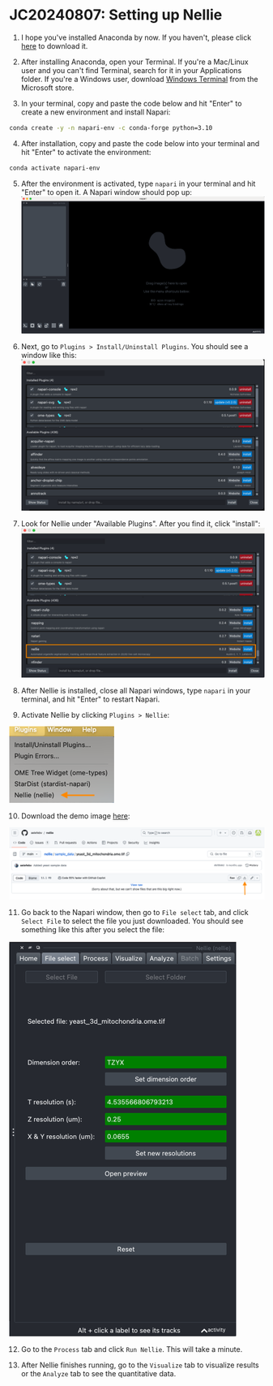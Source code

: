 # JC20240807: Setting up Nellie

1. I hope you've installed Anaconda by now. If you haven't, please click [here](https://www.anaconda.com/download/success) to download it.

2. After installing Anaconda, open your Terminal. If you're a Mac/Linux user and you can't find Terminal, search for it in your Applications folder. If you're a Windows user, download [Windows Terminal](https://apps.microsoft.com/detail/9n0dx20hk701?hl=en-us&gl=US) from the Microsoft store. 

3. In your terminal, copy and paste the code below and hit "Enter" to create a new environment and install Napari:
```bash
conda create -y -n napari-env -c conda-forge python=3.10
```

4. After installation, copy and paste the code below into your terminal and hit "Enter" to activate the environment:
```bash
conda activate napari-env
```
5. After the environment is activated, type `napari` in your terminal and hit "Enter" to open it. A Napari window should pop up:
![MyImage](ReadMeImages/image1.png)

6. Next, go to `Plugins > Install/Uninstall Plugins`. You should see a window like this:
![MyImage](ReadMeImages/image2.png)

7. Look for Nellie under "Available Plugins". After you find it, click "install":
![MyImage](ReadMeImages/image3.png)

8. After Nellie is installed, close all Napari windows, type `napari` in your terminal, and hit "Enter" to restart Napari.

9. Activate Nellie by clicking `Plugins > Nellie`:

![MyImage](ReadMeImages/image4.png)

10. Download the demo image [here](https://github.com/aelefebv/nellie/blob/main/sample_data/yeast_3d_mitochondria.ome.tif):

![MyImage](ReadMeImages/image5.png)

11. Go back to the Napari window, then go to `File select` tab, and click `Select File` to select the file you just downloaded. You should see something like this after you select the file:

![MyImage](ReadMeImages/image6.png)

12. Go to the `Process` tab and click `Run Nellie`. This will take a minute.

13. After Nellie finishes running, go to the `Visualize` tab to visualize results or the `Analyze` tab to see the quantitative data.
